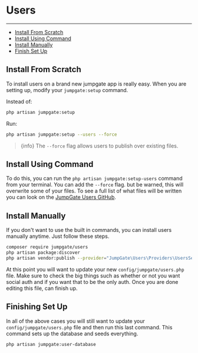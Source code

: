 # Users

---

- [Install From Scratch](#install-from-scratch)
- [Install Using Command](#install-using-command)
- [Install Manually](#install-manually)
- [Finish Set Up](#finishing-set-up)

<a name="install-from-scratch"></a>
## Install From Scratch

To install users on a brand new jumpgate app is really easy.  When you are setting up, modify your `jumpgate:setup` command.

Instead of:
```bash
php artisan jumpgate:setup
```

Run:
```bash
php artisan jumpgate:setup --users --force
```

> {info} The `--force` flag allows users to publish over existing files.

<a name="install-using-command"></a>
## Install Using Command

To do this, you can run the `php artisan jumpgate:setup-users` command from your terminal.  You can add the `--force` flag. 
but be warned, this will overwrite some of your files.  To see a full list of what files will be written you can look on 
the [JumpGate Users GitHub](https://github.com/JumpGateio/Users/tree/master/src/publish).

<a name="install-manually"></a>
## Install Manually

If you don't want to use the built in commands, you can install users manually anytime.  Just follow these steps.

```bash
composer require jumpgate/users
php artisan package:discover
php artisan vendor:publish --provider="JumpGate\Users\Providers\UsersServiceProvider"
```

At this point you will want to update your new `config/jumpgate/users.php` file.  Make sure to check the big things such 
as whether or not you want social auth and if you want that to be the only auth.  Once you are done editing this file, can 
finish up.

<a name="finishing-set-up"></a>
## Finishing Set Up

In all of the above cases you will still want to update your `config/jumpgate/users.php` file and then run this last 
command.  This command sets up the database and seeds everything.

```bash
php artisan jumpgate:user-database
```
